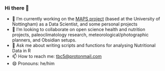 ### Hi there 👋

- 🔭 I’m currently working on the [MAPS project](https://www.micronutrient.support/) (based at the University of Nottingham) as a Data Scientist, and some personal projects
- 👯 I’m looking to collaborate on open science health and nutrition projects, paleoclimatology research, meteorological/photographic planners, and Obsidian setups.
- 💬 Ask me about writing scripts and functions for analysing Nutritional Data in R
- 📫 How to reach me: tbc5@protonmail.com
- 😄 Pronouns: he/him

<!--
**TomCodd/TomCodd** is a ✨ _special_ ✨ repository because its `README.md` (this file) appears on your GitHub profile.

Here are some ideas to get you started:

- 🔭 I’m currently working on ...
- 🌱 I’m currently learning ...
- 👯 I’m looking to collaborate on ...
- 🤔 I’m looking for help with ...
- 💬 Ask me about ...
- 📫 How to reach me: ...
- 😄 Pronouns: ...
- ⚡ Fun fact: ...
-->

